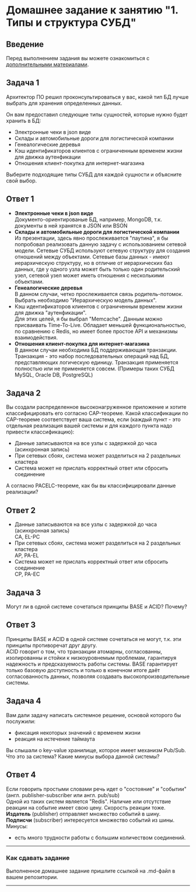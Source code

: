 # Домашнее задание к занятию "1. Типы и структура СУБД"

## Введение

Перед выполнением задания вы можете ознакомиться с 
[дополнительными материалами](https://github.com/netology-code/virt-homeworks/tree/virt-11/additional).

## Задача 1

Архитектор ПО решил проконсультироваться у вас, какой тип БД 
лучше выбрать для хранения определенных данных.

Он вам предоставил следующие типы сущностей, которые нужно будет хранить в БД:

- Электронные чеки в json виде
- Склады и автомобильные дороги для логистической компании
- Генеалогические деревья
- Кэш идентификаторов клиентов с ограниченным временем жизни для движка аутенфикации
- Отношения клиент-покупка для интернет-магазина

Выберите подходящие типы СУБД для каждой сущности и объясните свой выбор.

## Ответ 1
- **Электронные чеки в json виде**</br>
Документо-ориентированые БД, например, MongoDB, т.к. документы в ней хранятся в JSON или BSON
- **Склады и автомобильные дороги для логистической компании**</br>
Из презентации, здесь явно прослеживается "паутина", я бы попробовал реализовать данную задачу с использованием
сетевой модели. 
Сетевые СУБД используют сетевую структуру для создания отношений между объектами. Сетевые базы данных - имеют иерархическую структуру, 
но в отличие от иерархических баз данных, где у одного узла может быть только один родительский узел, сетевой узел может иметь отношения с несколькими объектами.
- **Генеалогические деревья**</br>
В данном случаи, четко прослеживается связь родитель-потомок. Выбрать необходимо "Иерархическую модель данных".
- Кэш идентификаторов клиентов с ограниченным временем жизни для движка "аутенфикации".</br>
Для этих целей, я бы выбрал "Memcache". Данным можно присваивать Time-To-Live. Обладает меньшей функциональностью, 
по сравнению с Redis, но имеет более простое API и механизмы взаимодействия.
- **Отношения клиент-покупка для интернет-магазина**</br>
В данном случаи необходима БД поддерживающая транзакции. Транзакция - это набор последовательных операций над БД, 
представляющих логическую единицу. Транзакция применяется полностью или не применяется совсем. (Примеры таких СУБД MySQL, Oracle DB, PostgreSQL)

## Задача 2

Вы создали распределенное высоконагруженное приложение и хотите классифицировать его согласно 
CAP-теореме. Какой классификации по CAP-теореме соответствует ваша система, если 
(каждый пункт - это отдельная реализация вашей системы и для каждого пункта надо привести классификацию):

- Данные записываются на все узлы с задержкой до часа (асинхронная запись)
- При сетевых сбоях, система может разделиться на 2 раздельных кластера
- Система может не прислать корректный ответ или сбросить соединение

А согласно PACELC-теореме, как бы вы классифицировали данные реализации?

## Ответ 2
- Данные записываются на все узлы с задержкой до часа (асинхронная запись) </br>
CA, EL-PC
- При сетевых сбоях, система может разделиться на 2 раздельных кластера</br>
AP, PA-EL
- Система может не прислать корректный ответ или сбросить соединение</br>
CP, PA-EC

## Задача 3

Могут ли в одной системе сочетаться принципы BASE и ACID? Почему?

## Ответ 3

Принципы BASE и ACID в одной системе сочетаться не могут, т.к. эти принципы противоречат друг другу.</br>
ACID говорит о том, что транзакции атомарны, согласованны, изолированны и стойки к низкоуровнемым проблемам, гарантируя</br>
надежность и предсказуемость работы системы. BASE гарантирует только базовую доступность и только в конечном итоге даёт </br>
согласованность данных, позволяя создавать высокопроизводительные системы.

## Задача 4

Вам дали задачу написать системное решение, основой которого бы послужили:

- фиксация некоторых значений с временем жизни
- реакция на истечение таймаута

Вы слышали о key-value хранилище, которое имеет механизм Pub/Sub. 
Что это за система? Какие минусы выбора данной системы?

## Ответ 4
Если говорить простыми словами речь идет о "состояние" и "событии" (англ. publisher-subscriber или англ. pub/sub)</br>
Одной из таких систем является "Redis". Наличие или отсутствие реакции на событие имеет свою цену. Скорость реакции тоже.</br>
**Издатель** (publisher) отправляет множество событий в шину.</br>
**Подписчи** (subscriber) интересуется множество событий из шины.
</br>
Минусы:
- есть много трудности работы с большим количеством соединений.

---

### Как cдавать задание

Выполненное домашнее задание пришлите ссылкой на .md-файл в вашем репозитории.

---